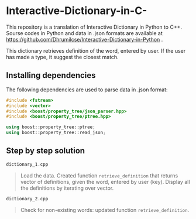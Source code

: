 # Interactive-Dictionary-in-C-
This repository is a translation of Interactive Dictionary in Python to C++. Sourse codes in Python and data in .json formats are available at https://github.com/Dhrumilcse/Interactive-Dictionary-in-Python .

This dictionary retrieves definition of the word, entered by user. If the user has made a type, it suggest the closest match.

## Installing dependencies

The following dependencies are used to parse data in .json format:

```C++
#include <fstream>
#include <vector>
#include <boost/property_tree/json_parser.hpp>
#include <boost/property_tree/ptree.hpp>

using boost::property_tree::ptree;
using boost::property_tree::read_json;
```
## Step by step solution
```C++
dictionary_1.cpp
```
> Load the data. Created function ```retrieve_definition``` that returns vector of definitions, given the word, entered by user (key). Display all the definitions by iterating over vector. 

```c++
dictionary_2.cpp
```
> Check for non-existing words: updated function ```retrieve_definition```.
